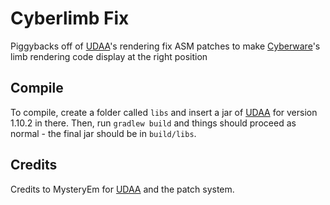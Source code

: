 # Cyberlimb Fix

Piggybacks off of [UDAA][UDAA]'s rendering fix ASM patches to make [Cyberware][Cyberware]'s
limb rendering code display at the right position

## Compile
To compile, create a folder called `libs` and insert a jar of [UDAA][UDAA] for version 1.10.2 in there. Then, run `gradlew build` and things should proceed as normal - the final jar should be in `build/libs`.

## Credits
Credits to MysteryEm for [UDAA][UDAA] and the patch system.

[UDAA]: https://github.com/Mysteryem/Up_And_Down_And_All_Around
[Cyberware]: https://github.com/Flaxbeard/Cyberware
